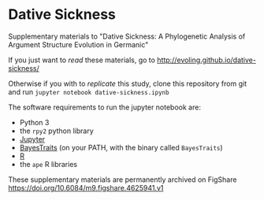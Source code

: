 # Dative Sickness

Supplementary materials to "Dative Sickness: A Phylogenetic Analysis of Argument Structure Evolution in Germanic"

If you just want to *read* these materials, go to http://evoling.github.io/dative-sickness/

Otherwise if you with to *replicate* this study, clone this repository from git and run `jupyter notebook dative-sickness.ipynb`

The software requirements to run the jupyter notebook are:

- Python 3
- the `rpy2` python library
- [Jupyter](http://jupyter.org/)
- [BayesTraits](http://www.evolution.rdg.ac.uk/BayesTraits.html) (on your PATH, with the binary called `BayesTraits`)
- [R](http://www.r-project.org/)
- the `ape` R libraries

These supplementary materials are permanently archived on FigShare https://doi.org/10.6084/m9.figshare.4625941.v1
